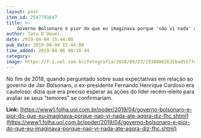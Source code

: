 ```yaml
---
layout: post
item_id: 2547791647
title: >-
    Governo Bolsonaro é pior do que eu imaginava porque 'não vi nada' até agora, diz FHC
author: Tatu D'Oquei
date: 2019-04-04 15:44:00
pub_date: 2019-04-04 15:44:00
time_added: 2019-04-06 00:18:44
category: 
image: https://f.i.uol.com.br/fotografia/2018/09/27/15380862635bad5577ce9c8_1538086263_3x2_rt.jpg
---
```


No fim de 2018, quando perguntado sobre suas expectativas em relação ao governo de Jair Bolsonaro, o ex-presidente Fernando Henrique Cardoso era cauteloso: dizia que era preciso esperar as ações do líder recém-eleito para avaliar se seus "temores" se confirmariam.

**Link:** [https://www1.folha.uol.com.br/poder/2019/04/governo-bolsonaro-e-pior-do-que-eu-imaginava-porque-nao-vi-nada-ate-agora-diz-fhc.shtml](https://www1.folha.uol.com.br/poder/2019/04/governo-bolsonaro-e-pior-do-que-eu-imaginava-porque-nao-vi-nada-ate-agora-diz-fhc.shtml)

